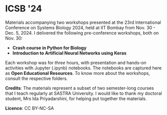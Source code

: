 # ICSB '24
Materials accompanying two workshops presented at the 23rd International Conference on Systems Biology 2024, held at IIT Bombay from Nov. 30 - Dec. 5, 2024. I delivered the following pre-conference workshops, both on Nov. 30:

- **Crash course in Python for Biology**
- **Introduction to Artificial Neural Networks using Keras**

Each workshop was for *three* hours, with presentation and hands-on activities with Jupyter (.ipynb) notebooks. The notebooks are captured here as **Open Educational Resources**.
To know more about the workshops, consult the respective folders.

**Credits**: 
The materials represent a subset of two semester-long courses that I teach regularly at SASTRA University. I would like to thank my doctoral student, Mrs Ida Priyadarshini, for helping put together the materials.

**Licence**: CC BY-NC-SA

